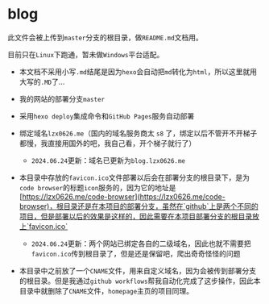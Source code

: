 # blog

此文件会被上传到`master`分支的根目录，做`README.md`文档用。

目前只在`Linux`下跑通，暂未做`Windows`平台适配。

- 本文档不采用小写`.md`结尾是因为`hexo`会自动把`md`转化为`html`，所以这里就用大写的`.MD`了...

- 我的网站的部署分支`master`
- 采用`hexo deploy`集成命令和`GitHub Pages`服务自动部署
- 绑定域名`lzx0626.me`（国内的域名服务商太 `s8` 了，绑定以后不管开不开梯子都慢，我直接用国外的吧，我自己看，开个梯子就行了）
  - `2024.06.24`更新：域名已更新为`blog.lzx0626.me`

- 本目录中存放的`favicon.ico`文件部署以后会在部署分支的根目录下，是为`code browser`的标题`icon`服务的，因为它的地址是[https://lzx0626.me/code-browser](https://lzx0626.me/code-browser)，根目录还是在本项目的部署分支，虽然在`github`上是两个不同的项目，但是部署以后的效果是这样的，因此需要在本项目部署分支的根目录放上`favicon.ico`
  - `2024.06.24`更新：两个网站已绑定各自的二级域名，因此也就不需要把`favicon.ico`传到根目录了，但是还是保留吧，爬出奇奇怪怪的问题

- 本目录中之前放了一个`CNAME`文件，用来自定义域名，因为会被传到部署分支的根目录。但是我通过`github workflows`帮我自动化完成了这步操作，因此本目录中就删除了`CNAME`文件，`homepage`主页的项目同理。

